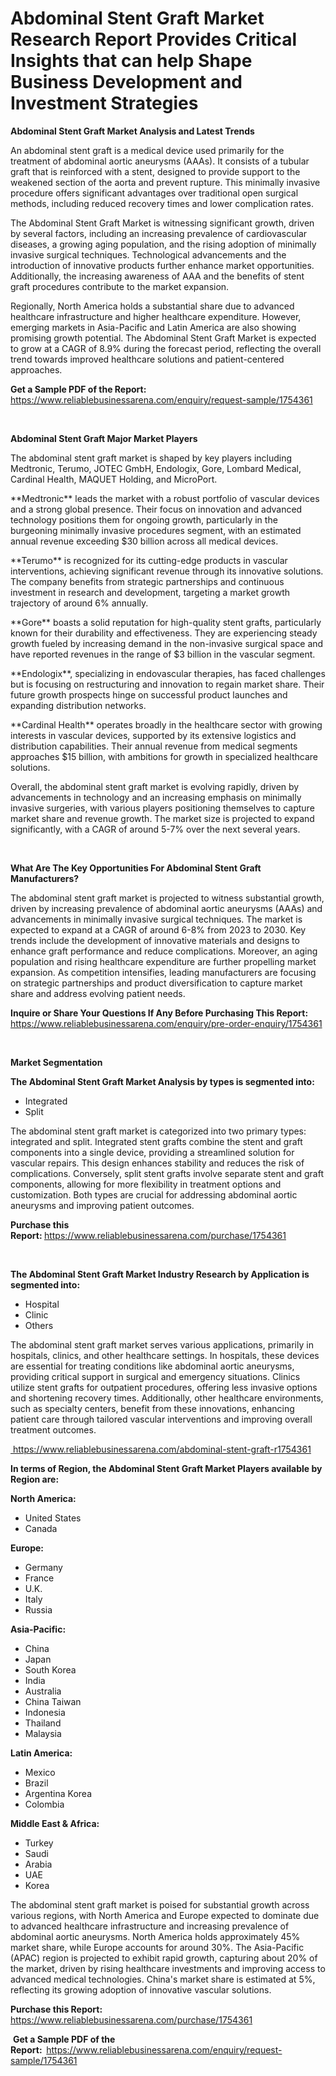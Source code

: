 <p><h1>Abdominal Stent Graft Market Research Report Provides Critical Insights that can help Shape Business Development and Investment Strategies</h1></p><p><strong>Abdominal Stent Graft Market Analysis and Latest Trends</strong></p>
<p><p>An abdominal stent graft is a medical device used primarily for the treatment of abdominal aortic aneurysms (AAAs). It consists of a tubular graft that is reinforced with a stent, designed to provide support to the weakened section of the aorta and prevent rupture. This minimally invasive procedure offers significant advantages over traditional open surgical methods, including reduced recovery times and lower complication rates.</p><p>The Abdominal Stent Graft Market is witnessing significant growth, driven by several factors, including an increasing prevalence of cardiovascular diseases, a growing aging population, and the rising adoption of minimally invasive surgical techniques. Technological advancements and the introduction of innovative products further enhance market opportunities. Additionally, the increasing awareness of AAA and the benefits of stent graft procedures contribute to the market expansion. </p><p>Regionally, North America holds a substantial share due to advanced healthcare infrastructure and higher healthcare expenditure. However, emerging markets in Asia-Pacific and Latin America are also showing promising growth potential. The Abdominal Stent Graft Market is expected to grow at a CAGR of 8.9% during the forecast period, reflecting the overall trend towards improved healthcare solutions and patient-centered approaches.</p></p>
<p><strong>Get a Sample PDF of the Report:&nbsp;</strong> <a href="https://www.reliablebusinessarena.com/enquiry/request-sample/1754361?utm_campaign=3346&utm_medium=2&utm_source=Github&utm_content=ia&utm_term=13042025&utm_id=abdominal-stent-graft">https://www.reliablebusinessarena.com/enquiry/request-sample/1754361</a></p>
<p>&nbsp;</p>
<p><strong>Abdominal Stent Graft Major Market Players</strong></p>
<p><p>The abdominal stent graft market is shaped by key players including Medtronic, Terumo, JOTEC GmbH, Endologix, Gore, Lombard Medical, Cardinal Health, MAQUET Holding, and MicroPort. </p><p>**Medtronic** leads the market with a robust portfolio of vascular devices and a strong global presence. Their focus on innovation and advanced technology positions them for ongoing growth, particularly in the burgeoning minimally invasive procedures segment, with an estimated annual revenue exceeding $30 billion across all medical devices.</p><p>**Terumo** is recognized for its cutting-edge products in vascular interventions, achieving significant revenue through its innovative solutions. The company benefits from strategic partnerships and continuous investment in research and development, targeting a market growth trajectory of around 6% annually.</p><p>**Gore** boasts a solid reputation for high-quality stent grafts, particularly known for their durability and effectiveness. They are experiencing steady growth fueled by increasing demand in the non-invasive surgical space and have reported revenues in the range of $3 billion in the vascular segment.</p><p>**Endologix**, specializing in endovascular therapies, has faced challenges but is focusing on restructuring and innovation to regain market share. Their future growth prospects hinge on successful product launches and expanding distribution networks.</p><p>**Cardinal Health** operates broadly in the healthcare sector with growing interests in vascular devices, supported by its extensive logistics and distribution capabilities. Their annual revenue from medical segments approaches $15 billion, with ambitions for growth in specialized healthcare solutions.</p><p>Overall, the abdominal stent graft market is evolving rapidly, driven by advancements in technology and an increasing emphasis on minimally invasive surgeries, with various players positioning themselves to capture market share and revenue growth. The market size is projected to expand significantly, with a CAGR of around 5-7% over the next several years.</p></p>
<p>&nbsp;</p>
<p><strong>What Are The Key Opportunities For Abdominal Stent Graft Manufacturers?</strong></p>
<p><p>The abdominal stent graft market is projected to witness substantial growth, driven by increasing prevalence of abdominal aortic aneurysms (AAAs) and advancements in minimally invasive surgical techniques. The market is expected to expand at a CAGR of around 6-8% from 2023 to 2030. Key trends include the development of innovative materials and designs to enhance graft performance and reduce complications. Moreover, an aging population and rising healthcare expenditure are further propelling market expansion. As competition intensifies, leading manufacturers are focusing on strategic partnerships and product diversification to capture market share and address evolving patient needs.</p></p>
<p><strong>Inquire or Share Your Questions If Any Before Purchasing This Report:</strong> <a href="https://www.reliablebusinessarena.com/enquiry/pre-order-enquiry/1754361?utm_campaign=3346&utm_medium=2&utm_source=Github&utm_content=ia&utm_term=13042025&utm_id=abdominal-stent-graft">https://www.reliablebusinessarena.com/enquiry/pre-order-enquiry/1754361</a></p>
<p>&nbsp;</p>
<p><strong>Market Segmentation</strong></p>
<p><strong>The Abdominal Stent Graft Market Analysis by types is segmented into:</strong></p>
<p><ul><li>Integrated</li><li>Split</li></ul></p>
<p><p>The abdominal stent graft market is categorized into two primary types: integrated and split. Integrated stent grafts combine the stent and graft components into a single device, providing a streamlined solution for vascular repairs. This design enhances stability and reduces the risk of complications. Conversely, split stent grafts involve separate stent and graft components, allowing for more flexibility in treatment options and customization. Both types are crucial for addressing abdominal aortic aneurysms and improving patient outcomes.</p></p>
<p><strong>Purchase this Report:&nbsp;</strong><a href="https://www.reliablebusinessarena.com/purchase/1754361?utm_campaign=3346&utm_medium=2&utm_source=Github&utm_content=ia&utm_term=13042025&utm_id=abdominal-stent-graft">https://www.reliablebusinessarena.com/purchase/1754361</a></p>
<p>&nbsp;</p>
<p><strong>The Abdominal Stent Graft Market Industry Research by Application is segmented into:</strong></p>
<p><ul><li>Hospital</li><li>Clinic</li><li>Others</li></ul></p>
<p><p>The abdominal stent graft market serves various applications, primarily in hospitals, clinics, and other healthcare settings. In hospitals, these devices are essential for treating conditions like abdominal aortic aneurysms, providing critical support in surgical and emergency situations. Clinics utilize stent grafts for outpatient procedures, offering less invasive options and shortening recovery times. Additionally, other healthcare environments, such as specialty centers, benefit from these innovations, enhancing patient care through tailored vascular interventions and improving overall treatment outcomes.</p></p>
<p><a href="https://www.reliablebusinessarena.com/abdominal-stent-graft-r1754361?utm_campaign=3346&utm_medium=2&utm_source=Github&utm_content=ia&utm_term=13042025&utm_id=abdominal-stent-graft">&nbsp;https://www.reliablebusinessarena.com/abdominal-stent-graft-r1754361</a></p>
<p><strong>In terms of Region, the Abdominal Stent Graft Market Players available by Region are:</strong></p>
<p>
    <p> <strong> North America: </strong>
        <ul>
            <li>United States</li>
            <li>Canada</li>
        </ul>
        </p> 
    <p> <strong> Europe: </strong>
        <ul>
            <li>Germany</li>
            <li>France</li>
            <li>U.K.</li>
            <li>Italy</li>
            <li>Russia</li>
        </ul>
        </p> 
    <p> <strong> Asia-Pacific: </strong>
        <ul>
            <li>China</li>
            <li>Japan</li>
            <li>South Korea</li>
            <li>India</li>
            <li>Australia</li>
            <li>China Taiwan</li>
            <li>Indonesia</li>
            <li>Thailand</li>
            <li>Malaysia</li>
        </ul>
        </p> 
    <p> <strong> Latin America: </strong>
        <ul>
            <li>Mexico</li>
            <li>Brazil</li>
            <li>Argentina Korea</li>
            <li>Colombia</li>
        </ul>
        </p> 
    <p> <strong> Middle East & Africa: </strong>
        <ul>
            <li>Turkey</li>
            <li>Saudi</li>
            <li>Arabia</li>
            <li>UAE</li>
            <li>Korea</li>
        </ul>
    </p>
    </p>
<p><p>The abdominal stent graft market is poised for substantial growth across various regions, with North America and Europe expected to dominate due to advanced healthcare infrastructure and increasing prevalence of abdominal aortic aneurysms. North America holds approximately 45% market share, while Europe accounts for around 30%. The Asia-Pacific (APAC) region is projected to exhibit rapid growth, capturing about 20% of the market, driven by rising healthcare investments and improving access to advanced medical technologies. China's market share is estimated at 5%, reflecting its growing adoption of innovative vascular solutions.</p></p>
<p><strong>Purchase this Report: </strong><a href="https://www.reliablebusinessarena.com/purchase/1754361?utm_campaign=3346&utm_medium=2&utm_source=Github&utm_content=ia&utm_term=13042025&utm_id=abdominal-stent-graft">https://www.reliablebusinessarena.com/purchase/1754361</a></p>
<p>&nbsp;<strong>Get a Sample PDF of the Report:&nbsp;&nbsp;</strong><a href="https://www.reliablebusinessarena.com/enquiry/request-sample/1754361?utm_campaign=3346&utm_medium=2&utm_source=Github&utm_content=ia&utm_term=13042025&utm_id=abdominal-stent-graft">https://www.reliablebusinessarena.com/enquiry/request-sample/1754361</a></p>
<p><strong></strong></p>
<p><p></p><p></p><p></p></p>